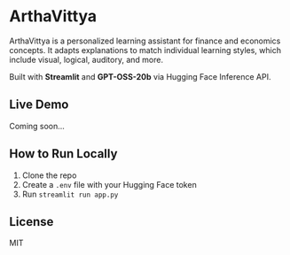 # ArthaVittya

ArthaVittya is a personalized learning assistant for finance and economics concepts. It adapts explanations to match individual learning styles, which include visual, logical, auditory, and more.

Built with **Streamlit** and **GPT-OSS-20b** via Hugging Face Inference API.

## Live Demo
Coming soon...

## How to Run Locally
1. Clone the repo  
2. Create a `.env` file with your Hugging Face token  
3. Run `streamlit run app.py`

## License
MIT

